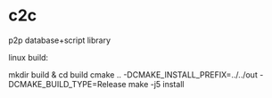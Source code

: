 # c2c
p2p database+script library

linux build:

mkdir build & cd build
cmake .. -DCMAKE_INSTALL_PREFIX=../../out -DCMAKE_BUILD_TYPE=Release
make -j5 install
